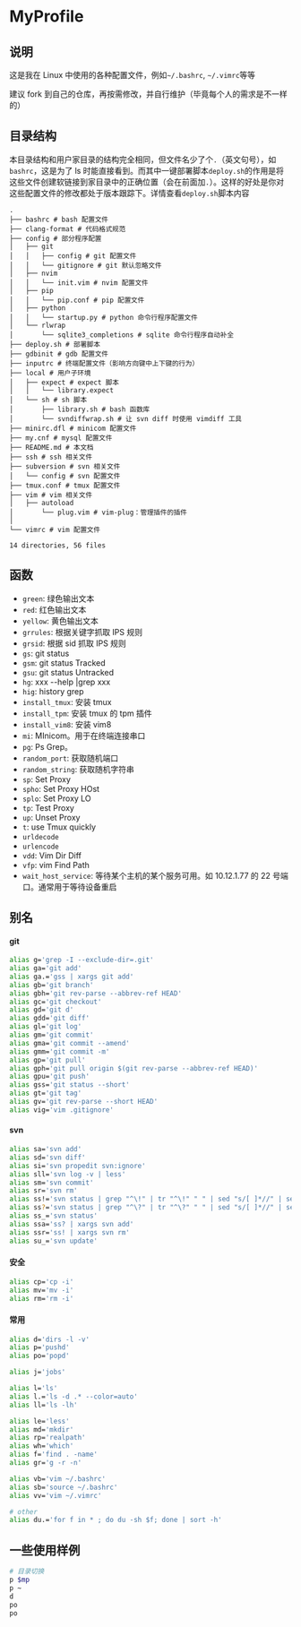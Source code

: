 # MyProfile


## 说明
这是我在 Linux 中使用的各种配置文件，例如`~/.bashrc`, `~/.vimrc`等等

建议 fork 到自己的仓库，再按需修改，并自行维护（毕竟每个人的需求是不一样的）


## 目录结构
本目录结构和用户家目录的结构完全相同，但文件名少了个`.`（英文句号），如`bashrc`，这是为了 ls 时能直接看到。而其中一键部署脚本`deploy.sh`的作用是将这些文件创建软链接到家目录中的正确位置（会在前面加`.`）。这样的好处是你对这些配置文件的修改都处于版本跟踪下。详情查看`deploy.sh`脚本内容


```
.
├── bashrc # bash 配置文件
├── clang-format # 代码格式规范
├── config # 部分程序配置
│   ├── git
│   │   ├── config # git 配置文件
│   │   └── gitignore # git 默认忽略文件
│   ├── nvim
│   │   └── init.vim # nvim 配置文件
│   ├── pip
│   │   └── pip.conf # pip 配置文件
│   ├── python
│   │   └── startup.py # python 命令行程序配置文件
│   └── rlwrap
│       └── sqlite3_completions # sqlite 命令行程序自动补全
├── deploy.sh # 部署脚本
├── gdbinit # gdb 配置文件
├── inputrc # 终端配置文件（影响方向键中上下键的行为）
├── local # 用户子环境
│   ├── expect # expect 脚本
│   │   └── library.expect
│   └── sh # sh 脚本
│       ├── library.sh # bash 函数库
│       └── svndiffwrap.sh # 让 svn diff 时使用 vimdiff 工具
├── minirc.dfl # minicom 配置文件
├── my.cnf # mysql 配置文件
├── README.md # 本文档
├── ssh # ssh 相关文件
├── subversion # svn 相关文件
│   └── config # svn 配置文件
├── tmux.conf # tmux 配置文件
├── vim # vim 相关文件
│   ├── autoload
│       └── plug.vim # vim-plug：管理插件的插件
│
└── vimrc # vim 配置文件

14 directories, 56 files
```

## 函数
* `green`: 绿色输出文本
* `red`: 红色输出文本
* `yellow`: 黄色输出文本
* `grrules`: 根据关键字抓取 IPS 规则
* `grsid`: 根据 sid 抓取 IPS 规则
* `gs`: git status
* `gsm`: git status Tracked
* `gsu`: git status Untracked
* `hg`: xxx --help |grep xxx
* `hig`: history grep
* `install_tmux`: 安装 tmux
* `install_tpm`: 安装 tmux 的 tpm 插件
* `install_vim8`: 安装 vim8
* `mi`: MInicom。用于在终端连接串口
* `pg`: Ps Grep。
* `random_port`: 获取随机端口
* `random_string`: 获取随机字符串
* `sp`: Set Proxy
* `spho`: Set Proxy HOst
* `splo`: Set Proxy LO
* `tp`: Test Proxy
* `up`: Unset Proxy
* `t`: use Tmux quickly
* `urldecode`
* `urlencode`
* `vdd`: Vim Dir Diff
* `vfp`: vim Find Path
* `wait_host_service`: 等待某个主机的某个服务可用。如 10.12.1.77 的 22 号端口。通常用于等待设备重启 

## 别名

#### git
```bash
alias g='grep -I --exclude-dir=.git'
alias ga='git add'
alias ga.='gss | xargs git add'
alias gb='git branch'
alias gbh='git rev-parse --abbrev-ref HEAD'
alias gc='git checkout'
alias gd='git d'
alias gdd='git diff'
alias gl='git log'
alias gm='git commit'
alias gma='git commit --amend'
alias gmm='git commit -m'
alias gp='git pull'
alias gph='git pull origin $(git rev-parse --abbrev-ref HEAD)'
alias gpu='git push'
alias gss='git status --short'
alias gt='git tag'
alias gv='git rev-parse --short HEAD'
alias vig='vim .gitignore'
```

#### svn
```bash
alias sa='svn add'
alias sd='svn diff'
alias si='svn propedit svn:ignore'
alias sll='svn log -v | less'
alias sm='svn commit'
alias sr='svn rm'
alias ss!='svn status | grep "^\!" | tr "^\!" " " | sed "s/[ ]*//" | sed "s/[ ]/\\\ /g"'
alias ss?='svn status | grep "^\?" | tr "^\?" " " | sed "s/[ ]*//" | sed "s/[ ]/\\\ /g"'
alias ss_='svn status'
alias ssa='ss? | xargs svn add'
alias ssr='ss! | xargs svn rm'
alias su_='svn update'
```

#### 安全
```bash
alias cp='cp -i'
alias mv='mv -i'
alias rm='rm -i'
```

#### 常用
```bash
alias d='dirs -l -v'
alias p='pushd'
alias po='popd'

alias j='jobs'

alias l='ls'
alias l.='ls -d .* --color=auto'
alias ll='ls -lh'

alias le='less'
alias md='mkdir'
alias rp='realpath'
alias wh='which'
alias f='find . -name'
alias gr='g -r -n'

alias vb='vim ~/.bashrc'
alias sb='source ~/.bashrc'
alias vv='vim ~/.vimrc'

# other
alias du.='for f in * ; do du -sh $f; done | sort -h'
```

## 一些使用样例
```bash
# 目录切换
p $mp
p ~
d
po
po
```
